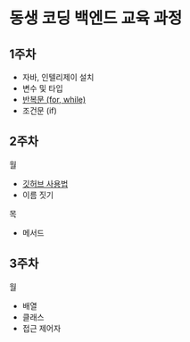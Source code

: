 # 동생 코딩 백엔드 교육 과정

## 1주차
* 자바, 인텔리제이 설치
* 변수 및 타입
* [반복문 (for, while)](https://github.com/gbeea1004/code-with-me/blob/master/readme/step1/step1.md#for)
* 조건문 (if)

## 2주차
월
* [깃허브 사용법](https://github.com/gbeea1004/code-with-me/blob/master/readme/step2/step2.md#githubGuide)
* 이름 짓기

목
* 메서드

## 3주차
월
* 배열
* 클래스
* 접근 제어자